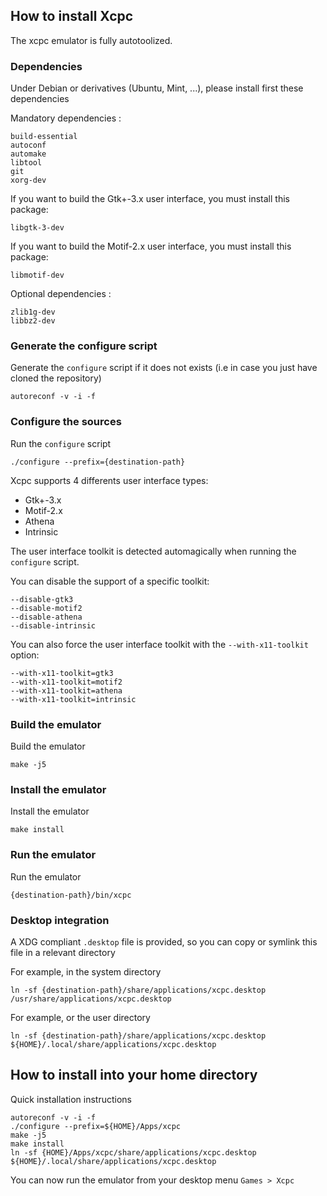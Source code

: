 ## How to install Xcpc

The xcpc emulator is fully autotoolized.

### Dependencies

Under Debian or derivatives (Ubuntu, Mint, ...), please install first these dependencies

Mandatory dependencies :

```
build-essential
autoconf
automake
libtool
git
xorg-dev
```

If you want to build the Gtk+-3.x user interface, you must install this package:

```
libgtk-3-dev
```

If you want to build the Motif-2.x user interface, you must install this package:

```
libmotif-dev
```

Optional dependencies :

```
zlib1g-dev
libbz2-dev
```

### Generate the configure script

Generate the `configure` script if it does not exists (i.e in case you just have cloned the repository)

```
autoreconf -v -i -f
```

### Configure the sources

Run the `configure` script

```
./configure --prefix={destination-path}
```

Xcpc supports 4 differents user interface types:

  - Gtk+-3.x
  - Motif-2.x
  - Athena
  - Intrinsic

The user interface toolkit is detected automagically when running the `configure` script.

You can disable the support of a specific toolkit:

```
--disable-gtk3
--disable-motif2
--disable-athena
--disable-intrinsic
```

You can also force the user interface toolkit with the `--with-x11-toolkit` option:

```
--with-x11-toolkit=gtk3
--with-x11-toolkit=motif2
--with-x11-toolkit=athena
--with-x11-toolkit=intrinsic
```

### Build the emulator

Build the emulator

```
make -j5
```

### Install the emulator

Install the emulator

```
make install
```

### Run the emulator

Run the emulator

```
{destination-path}/bin/xcpc
```

### Desktop integration

A XDG compliant `.desktop` file is provided, so you can copy or symlink this file in a relevant directory

For example, in the system directory

```
ln -sf {destination-path}/share/applications/xcpc.desktop /usr/share/applications/xcpc.desktop
```

For example, or the user directory

```
ln -sf {destination-path}/share/applications/xcpc.desktop ${HOME}/.local/share/applications/xcpc.desktop
```

## How to install into your home directory

Quick installation instructions

```
autoreconf -v -i -f
./configure --prefix=${HOME}/Apps/xcpc
make -j5
make install
ln -sf {HOME}/Apps/xcpc/share/applications/xcpc.desktop ${HOME}/.local/share/applications/xcpc.desktop
```

You can now run the emulator from your desktop menu `Games > Xcpc`

